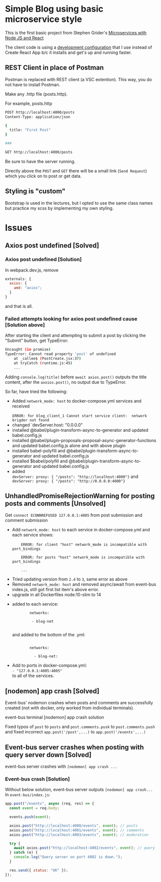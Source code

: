 # Simple Blog using basic microservice style

This is the first basic project from Stephen Grider's [Microservices with Node JS and React](https://www.udemy.com/course/microservices-with-node-js-and-react/)

The client code is using a [development configuration](https://github.com/justin0979/devconfig) that I use instead of Create React App b/c it installs and get's up and running faster.

## REST Client in place of Postman

Postman is replaced with REST client (a VSC extention). This way, you do not have to install Postman.

Make any .http file (posts.http).

For example, posts.http

```sh
POST http://localhost:4000/posts
Content-Type: application/json

{
  title: "First Post"
}

###

GET http://localhost:4000/posts
```

Be sure to have the server running.

Directly above the `POST` and `GET` there will be a small link (`Send Request`) which you click on to post or get data.

## Styling is "custom"

Bootstrap is used in the lectures, but I opted to use the same class names but practice my scss by implementing my own styling.

# Issues

## Axios post undefined [Solved]

### Axios post undefined [Solution]

In webpack.dev.js, remove

```javascript
externals: {
  axios: {
    amd: "axios";
  }
}
```

and that is all.

### Failed attempts looking for axios post undefined cause [Solution above]

After starting the client and attempting to submit a post by clicking the "Submit" button, get TypeError:

```sh
Uncaught (in promise)
TypeError: Cannot read property 'post' of undefined
    at _callee$ (PostCreate.jsx:37)
    at tryCatch (runtime.js:45)
    ...
```

Adding `console.log(title)` before `await axios.post()` outputs the title content, after the `axoios.post()`, no output due to TypeError.

So far, have tried the following:

<ul>
<li>Added <code>network_mode: host</code> to docker-compose.yml services and received
<br />
<code>
ERROR: for blog_client_1 Cannot start service client:  network brigder not found
</code>
</li>

<li>changed `devServer.host: "0.0.0.0"</li>
<li>installed @babel/plugin-transform-async-to-generator and updated babel.config.js</li>
<li>installed @babel/plugin-proposals-proposal-async-generator-functions and updated babel.config.js alone and with above plugin</li>
<li>installed babel-polyfill and @babel/plugin-transform-async-to-generator and updated babel.config.js</li>
<li>installed $babel/polyfill and @babel/plugin-transform-async-to-generator and updated babel.config.js</li>
<li>added<code>
devServer: proxy: { "/posts": "http://localhost:4000"}</code> and <code>
devServer: proxy: { "/posts": "http://0.0.0.0:4000"}
</code></li>
</ul>

## UnhandledPromiseRejectionWarning for posting posts and comments [Unsolved]

Get `connect ECONNREFUSED 127.0.0.1:4005` from post submission and comment submission

<ul>
  <li>Add <code>network_mode: host</code> to each service in docker-compose.yml and each service shows:<br/>
  <code>
    ERROR: for client "host" network_mode is incompatible with port_bindings<br />
    ERROR: for posts "host" network_mode is incompatible with port_bindings<br />
    ...
  </code>
  </li>
  <li>Tried updating version from <code>2.4</code> to <code>3</code>, same error as above</li>
  <li>
    Removed <code>network_mode: host</code> and removed async/await from event-bus index.js, still got first list item's above error.
  </li>
  <li>upgrade in all Dockerfiles node:10-slim to 14</li>
  <li><p>added to each service:<br/>
      <code>
        networks: <br/>
       &nbsp - blog-net
      </code></p>
     <p> and added to the bottom of the .yml:</p>
      <code>
        networks:<br/>
        &nbsp - blog-net:
      </code>
      </li>
      <li>
        Add to ports in docker-compose.yml:<br/>
        <code>- "127.0.0.1:4005:4005"</code><br />
        to all of the services.
      </li>
</ul>

## [nodemon] app crash [Solved]

Event-bus' nodemon crashes when posts and comments are successfully created (not with docker, only worked from individual terminals).

event-bus terminal [nodemon] app crash solution

Fixed typos of `post` to `posts` and `post.comments.pusk` to `post.comments.push` and fixed incorrect `app.post('/post',...)` to `app.post('/events',...)`

## Event-bus server crashes when posting with query server down [Solved]

event-bus server crashes with `[nodemon] app crash ...`

### Event-bus crash [Solution]

Without below solution, event-bus server outputs `[nodemon] app crash...`<br/>
In `event-bus/index.js`:<br />

```javascript
app.post("/events", async (req, res) => {
  const event = req.body;

  events.push(event);

  axios.post("http://localhost:4000/events", event); // posts
  axios.post("http://localhost:4001/events", event); // comments
  axios.post("http://localhost:4003/events", event); // moderation

  try {
    await axios.post("http://localhost:4002/events", event); // query
  } catch (e) {
    console.log("Query server on port 4002 is down.");
  }

  res.send({ status: "OK" });
});
```
